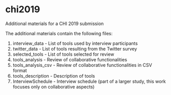 # chi2019
Additional materials for a CHI 2019 submission

The additional materials contain the following files:

1. interview_data - List of tools used by interview participants
2. twitter_data - List of tools resulting from the Twitter survey
3. selected_tools - List of tools selected for review
4. tools_analysis - Review of collaborative functionalities
5. tools_analysis_csv - Review of collaborative functionalities in CSV format
6. tools_description - Description of tools
7. InterviewSchedule - Interview schedule (part of a larger study, this work focuses only on collaborative aspects)
